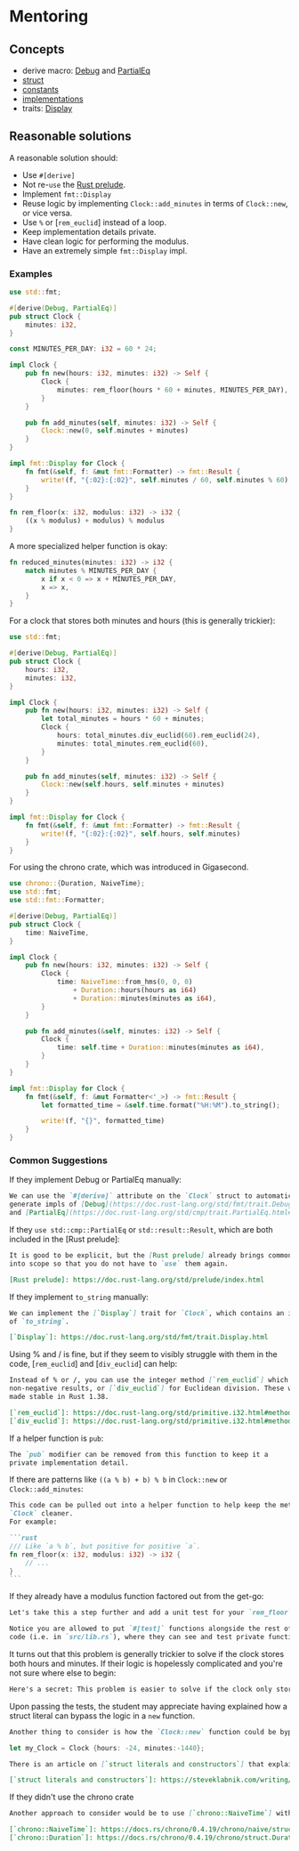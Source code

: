 # Mentoring

## Concepts

- derive macro: [Debug](https://doc.rust-lang.org/std/fmt/trait.Debug.html) and [PartialEq](https://doc.rust-lang.org/std/cmp/trait.PartialEq.html#derivable)
- [struct](https://doc.rust-lang.org/std/keyword.struct.html)
- [constants](https://doc.rust-lang.org/std/keyword.const.html)
- [implementations](https://doc.rust-lang.org/std/keyword.impl.html)
- traits: [Display](https://doc.rust-lang.org/std/fmt/trait.Display.html)

## Reasonable solutions

A reasonable solution should:

* Use `#[derive]`
* Not re-`use` the [Rust prelude](https://doc.rust-lang.org/std/prelude/index.html).
* Implement `fmt::Display`
* Reuse logic by implementing `Clock::add_minutes` in terms of `Clock::new`, or vice versa.
* Use `%` or [`rem_euclid`] instead of a loop.
* Keep implementation details private.
* Have clean logic for performing the modulus.
* Have an extremely simple `fmt::Display` impl.

### Examples

```rust
use std::fmt;

#[derive(Debug, PartialEq)]
pub struct Clock {
    minutes: i32,
}

const MINUTES_PER_DAY: i32 = 60 * 24;

impl Clock {
    pub fn new(hours: i32, minutes: i32) -> Self {
        Clock {
            minutes: rem_floor(hours * 60 + minutes, MINUTES_PER_DAY),
        }
    }

    pub fn add_minutes(self, minutes: i32) -> Self {
        Clock::new(0, self.minutes + minutes)
    }
}

impl fmt::Display for Clock {
    fn fmt(&self, f: &mut fmt::Formatter) -> fmt::Result {
        write!(f, "{:02}:{:02}", self.minutes / 60, self.minutes % 60)
    }
}

fn rem_floor(x: i32, modulus: i32) -> i32 {
    ((x % modulus) + modulus) % modulus
}
```

A more specialized helper function is okay:

```rust
fn reduced_minutes(minutes: i32) -> i32 {
    match minutes % MINUTES_PER_DAY {
        x if x < 0 => x + MINUTES_PER_DAY,
        x => x,
    }
}
```

For a clock that stores both minutes and hours (this is generally trickier):

```rust
use std::fmt;

#[derive(Debug, PartialEq)]
pub struct Clock {
    hours: i32,
    minutes: i32,
}

impl Clock {
    pub fn new(hours: i32, minutes: i32) -> Self {
        let total_minutes = hours * 60 + minutes;
        Clock {
            hours: total_minutes.div_euclid(60).rem_euclid(24),
            minutes: total_minutes.rem_euclid(60),
        }
    }

    pub fn add_minutes(self, minutes: i32) -> Self {
        Clock::new(self.hours, self.minutes + minutes)
    }
}

impl fmt::Display for Clock {
    fn fmt(&self, f: &mut fmt::Formatter) -> fmt::Result {
        write!(f, "{:02}:{:02}", self.hours, self.minutes)
    }
}
```

For using the chrono crate, which was introduced in Gigasecond.

```rust
use chrono::{Duration, NaiveTime};
use std::fmt;
use std::fmt::Formatter;

#[derive(Debug, PartialEq)]
pub struct Clock {
    time: NaiveTime,
}

impl Clock {
    pub fn new(hours: i32, minutes: i32) -> Self {
        Clock {
            time: NaiveTime::from_hms(0, 0, 0)
                + Duration::hours(hours as i64)
                + Duration::minutes(minutes as i64),
        }
    }

    pub fn add_minutes(&self, minutes: i32) -> Self {
        Clock {
            time: self.time + Duration::minutes(minutes as i64),
        }
    }
}

impl fmt::Display for Clock {
    fn fmt(&self, f: &mut Formatter<'_>) -> fmt::Result {
        let formatted_time = &self.time.format("%H:%M").to_string();

        write!(f, "{}", formatted_time)
    }
}
```

### Common Suggestions

If they implement Debug or PartialEq manually:

```markdown
We can use the `#[derive]` attribute on the `Clock` struct to automatically
generate impls of [Debug](https://doc.rust-lang.org/std/fmt/trait.Debug.html)
and [PartialEq](https://doc.rust-lang.org/std/cmp/trait.PartialEq.html#derivable).
```

If they `use std::cmp::PartialEq` or `std::result::Result`, which are both
included in the [Rust prelude]:

```markdown
It is good to be explicit, but the [Rust prelude] already brings common modules
into scope so that you do not have to `use` them again.

[Rust prelude]: https://doc.rust-lang.org/std/prelude/index.html
```

If they implement `to_string` manually:

```markdown
We can implement the [`Display`] trait for `Clock`, which contains an implementation
of `to_string`. 

[`Display`]: https://doc.rust-lang.org/std/fmt/trait.Display.html
```

Using % and / is fine, but if they seem to visibly struggle with them in the code, [`rem_euclid`] and [`div_euclid`] can help:

```markdown
Instead of % or /, you can use the integer method [`rem_euclid`] which returns
non-negative results, or [`div_euclid`] for Euclidean division. These were
made stable in Rust 1.38.

[`rem_euclid`]: https://doc.rust-lang.org/std/primitive.i32.html#method.rem_euclid
[`div_euclid`]: https://doc.rust-lang.org/std/primitive.i32.html#method.div_euclid
```

If a helper function is `pub`:

```markdown
The `pub` modifier can be removed from this function to keep it a
private implementation detail.
```

If there are patterns like `((a % b) + b) % b` in `Clock::new` or `Clock::add_minutes`:

````markdown
This code can be pulled out into a helper function to help keep the methods of
`Clock` cleaner.
For example:

```rust
/// Like `a % b`, but positive for positive `a`.
fn rem_floor(x: i32, modulus: i32) -> i32 {
    // ...
}
```
````

If they already have a modulus function factored out from the get-go:

```markdown
Let's take this a step further and add a unit test for your `rem_floor` function!

Notice you are allowed to put `#[test]` functions alongside the rest of your
code (i.e. in `src/lib.rs`), where they can see and test private functions.
```

It turns out that this problem is generally trickier to solve if the clock stores both hours and minutes. If their logic is hopelessly complicated and you're not sure where else to begin:

```markdown
Here's a secret: This problem is easier to solve if the clock only stores minutes!
```

Upon passing the tests, the student may appreciate having explained how a struct literal can bypass the logic in a `new` function.

```markdown
Another thing to consider is how the `Clock::new` function could be bypassed by initializing from a Clock literal, like so...
```
```rust
let my_Clock = Clock {hours: -24, minutes:-1440};
```
```markdown
There is an article on [`struct literals and constructors`] that explains how to prevent initialization by a struct literal. The struct literal concerns are not specifically related to this exercise but are to be considered when using structs in your own projects.

[`struct literals and constructors`]: https://steveklabnik.com/writing/structure-literals-vs-constructors-in-rust
```

If they didn't use the chrono crate

```markdown
Another approach to consider would be to use [`chrono::NaiveTime`] with [`chrono::Duration`]. The `chrono` crate was introduced in the Gigasecond exercise.

[`chrono::NaiveTime`]: https://docs.rs/chrono/0.4.19/chrono/naive/struct.NaiveTime.html
[`chrono::Duration`]: https://docs.rs/chrono/0.4.19/chrono/struct.Duration.html
```
